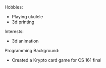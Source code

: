 Hobbies:
* Playing ukulele
* 3d printing

Interests:
* 3d animation

Programming Background:
* Created a Krypto card game for CS 161 final
